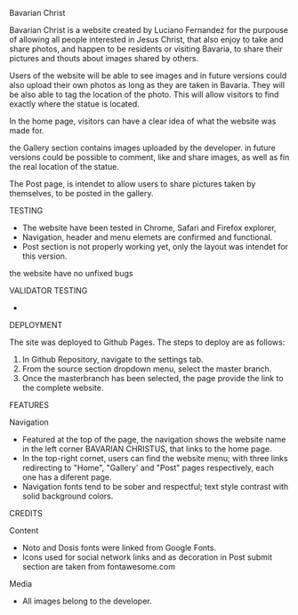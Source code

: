 Bavarian Christ

Bavarian Christ is a website created by Luciano Fernandez for the purpouse of allowing all people interested in Jesus Christ, that also enjoy to take and share photos, and happen to be residents or visiting Bavaria, to share their pictures and thouts about images shared by others.

Users of the website will be able to see images and in future versions could also upload their own photos as long as they are taken in Bavaria. They will be also able to tag the location of the photo. This will allow visitors to find exactly where the statue is located.


In the home page, visitors can have a clear idea of what the website was made for.

the Gallery section contains images uploaded by the developer. in future versions could be possible to comment, like and share images, as well as fin the real location of the statue.

The Post page, is intendet to allow users to share pictures taken by themselves, to be posted in the gallery.

TESTING 

- The website have been tested in Chrome, Safari and Firefox explorer,
- Navigation, header and menu elemets are confirmed and functional.
- Post section is not properly working yet, only the layout was intendet for this version. 

the website have no unfixed bugs

VALIDATOR TESTING

- 

DEPLOYMENT

The site was deployed to Github Pages. The steps to deploy are as follows:
1. In Github Repository, navigate to the settings tab.
2. From the source section dropdown menu, select the master branch.
3. Once the masterbranch has been selected, the page provide the link to the complete website.

FEATURES

Navigation
- Featured at the top of the page, the navigation shows the website name in the left corner BAVARIAN CHRISTUS, that links to the home page.
- In the top-right cornet, users can find the website menu; with three links redirecting to "Home", "Gallery' and "Post" pages respectively, each one has a diferent page.
- Navigation fonts tend to be sober and respectful; text style contrast with solid background colors.





CREDITS

Content
- Noto and Dosis fonts were linked from Google Fonts.
- Icons used for social network links and as decoration in Post submit section are taken from fontawesome.com

Media
- All images belong to the developer.

